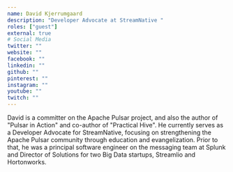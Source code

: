```yaml
---
name: David Kjerrumgaard
description: "Developer Advocate at StreamNative "
roles: ["guest"]
external: true
# Social Media 
twitter: ""
website: ""
facebook: ""
linkedin: ""
github: ""
pinterest: ""
instagram: ""
youtube: ""
twitch: ""
---
```


<!-- markdownlint-disable MD041-->
David is a committer on the Apache Pulsar project, and also the author of "Pulsar in Action" and co-author of "Practical Hive". He currently serves as a Developer Advocate for StreamNative, focusing on strengthening the Apache Pulsar community through education and evangelization. Prior to that, he was a principal software engineer on the messaging team at Splunk and Director of Solutions for two Big Data startups, Streamlio and Hortonworks.

<!--more-->
